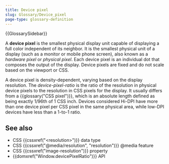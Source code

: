 ```yaml
---
title: Device pixel
slug: Glossary/Device_pixel
page-type: glossary-definition
---
```


{{GlossarySidebar}}

A **device pixel** is the smallest physical display unit capable of displaying a full color independent of its neighbor. It is the smallest physical unit of a display (such as a monitor or mobile phone screen), also known as a _hardware pixel_ or _physical pixel_. Each device pixel is an individual dot that composes the output of the display. Device pixels are fixed and do not scale based on the viewport or CSS.

A device pixel is density-dependent, varying based on the display resolution. The _device-pixel-ratio_ is the ratio of the resolution in physical device pixels to the resolution in CSS pixels for the display. It usually differs from a {{glossary("CSS pixel")}}, which is an absolute length defined as being exactly 1/96th of 1 CSS inch. Devices considered Hi-DPI have more than one device pixel per CSS pixel in the same physical area, while low-DPI devices have less than a 1-to-1 ratio.

## See also

- CSS {{cssxref("&lt;resolution&gt;")}} data type
- CSS {{cssxref("@media/resolution", "resolution")}} @media feature
- CSS {{cssxref("image-resolution")}} property
- {{domxref("Window.devicePixelRatio")}} API
